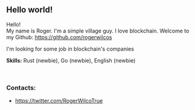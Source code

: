 <html>
<head></head>
<body>
<h2>Hello world!</h2>
<p>Hello! <br> My name is Roger. I'm a simple village guy. I love blockchain. Welcome to my Github: 
<a href="https://github.com/rogerwilcos">https://github.com/rogerwilcos</a></p>
<p>I'm looking for some job in blockchain's companies</p>
<p><b>Skills:</b> Rust (newbie), Go (newbie), English (newbie)</p>
<br>
<h3>Contacts:</h3>
<ul>
<li>
  <a href="https://twitter.com/RogerWilcoTrue">https://twitter.com/RogerWilcoTrue</a>
</li>
</ul>
</body>
</html>
